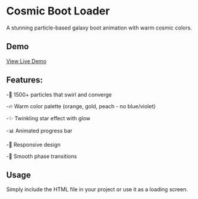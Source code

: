 # Cosmic Boot Loader

A stunning particle-based galaxy boot animation with warm cosmic colors. 
   
## Demo
[View Live Demo](https://thealokverse.github.io/cosmic-boot-loader)
   

## Features:

-🌟 1500+ particles that swirl and converge

-🔥 Warm color palette (orange, gold, peach - no blue/violet)

-✨ Twinkling star effect with glow

-📊 Animated progress bar

-📱 Responsive design

-🎯 Smooth phase transitions
   
## Usage
Simply include the HTML file in your project or use it as a loading screen.
